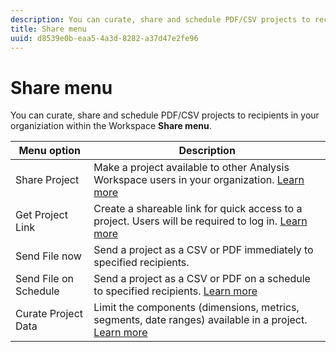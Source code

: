 ```yaml
---
description: You can curate, share and schedule PDF/CSV projects to recipients in your organiziation.
title: Share menu
uuid: d8539e0b-eaa5-4a3d-8282-a37d47e2fe96
---
```


# Share menu

You can curate, share and schedule PDF/CSV projects to recipients in your organiziation within the Workspace **Share menu**.

|Menu option|Description|
|---|---|
|Share Project|Make a project available to other Analysis Workspace users in your organization. [Learn more](https://docs.adobe.com/content/help/en/analytics/analyze/analysis-workspace/curate-share/share-projects.html)|
|Get Project Link|Create a shareable  link for quick access to a project. Users will be required to log in. [Learn more](https://docs.adobe.com/content/help/en/analytics/analyze/analysis-workspace/curate-share/shareable-links.html)|
|Send File now|Send a project as a CSV or PDF immediately to specified recipients.|
|Send File on Schedule|Send a project as a CSV or PDF on a schedule to specified recipients. [Learn more](https://docs.adobe.com/content/help/en/analytics/analyze/analysis-workspace/curate-share/t-schedule-report.html)|
|Curate Project Data|Limit the components (dimensions, metrics, segments, date ranges) available in a project. [Learn more](https://docs.adobe.com/content/help/en/analytics/analyze/analysis-workspace/curate-share/curate.html)|
